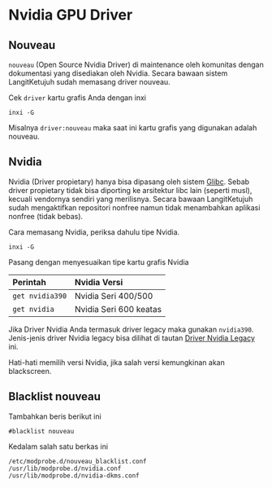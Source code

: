 # Nvidia GPU Driver

## Nouveau

`nouveau` (Open Source Nvidia Driver) di maintenance oleh komunitas dengan dokumentasi yang disediakan oleh Nvidia. Secara bawaan sistem LangitKetujuh sudah memasang driver nouveau.

Cek `driver` kartu grafis Anda dengan inxi

```shell
inxi -G
```
Misalnya `driver:nouveau` maka saat ini kartu grafis yang digunakan adalah nouveau.

## Nvidia

Nvidia (Driver propietary) hanya bisa dipasang oleh sistem [Glibc](/perbandingan/musl-vs-glibc.html#glibc). Sebab driver propietary tidak bisa diporting ke arsitektur libc lain (seperti musl), kecuali vendornya sendiri yang merilisnya. Secara bawaan LangitKetujuh sudah mengaktifkan repositori nonfree namun tidak menambahkan aplikasi nonfree (tidak bebas).

Cara memasang Nvidia, periksa dahulu tipe Nvidia.

```shell
inxi -G
```

Pasang dengan menyesuaikan tipe kartu grafis Nvidia

**Perintah** | **Nvidia Versi**
:--- | :---
`get nvidia390` | Nvidia Seri 400/500
`get nvidia` | Nvidia Seri 600 keatas

Jika Driver Nvidia Anda termasuk driver legacy maka gunakan `nvidia390`. Jenis-jenis driver Nvidia legacy bisa dilihat di tautan [Driver Nvidia Legacy](https://www.nvidia.com/en-us/drivers/unix/legacy-gpu/) ini.

Hati-hati memilih versi Nvidia, jika salah versi kemungkinan akan blackscreen.

## Blacklist nouveau

Tambahkan beris berikut ini

```shell
#blacklist nouveau
```
Kedalam salah satu berkas ini

```shell
/etc/modprobe.d/nouveau_blacklist.conf
/usr/lib/modprobe.d/nvidia.conf
/usr/lib/modprobe.d/nvidia-dkms.conf
```
